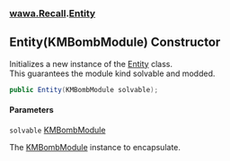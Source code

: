 ### [wawa.Recall](wawa.Recall.md 'wawa.Recall').[Entity](Entity.md 'wawa.Recall.Entity')

## Entity(KMBombModule) Constructor

Initializes a new instance of the [Entity](Entity.md 'wawa.Recall.Entity') class.  
This guarantees the module kind solvable and modded.

```csharp
public Entity(KMBombModule solvable);
```
#### Parameters

<a name='wawa.Recall.Entity.Entity(KMBombModule).solvable'></a>

`solvable` [KMBombModule](https://docs.microsoft.com/en-us/dotnet/api/KMBombModule 'KMBombModule')

The [KMBombModule](https://docs.microsoft.com/en-us/dotnet/api/KMBombModule 'KMBombModule') instance to encapsulate.